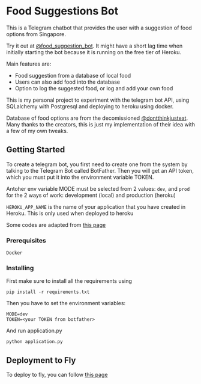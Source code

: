 # Food Suggestions Bot

This is a Telegram chatbot that provides the user with a suggestion of food options from Singapore. 

Try it out at [@food_suggestion_bot](https://t.me/food_suggestion_bot). It might have a short lag time when initially starting the bot because it is running on the free tier of Heroku.

Main features are:
- Food suggestion from a database of local food
- Users can also add food into the database 
- Option to log the suggested food, or log and add your own food 

This is my personal project to experiment with the telegram bot API, using SQLalchemy with Postgresql and deploying to heroku using docker.

Database of food options are from the decomissioned [@dontthinkjusteat](https://t.me/dontthinkjusteat). Many thanks to the creators, this is just my implementation of their idea with a few of my own tweaks. 

## Getting Started

To create a telegram bot, you first need to create one from the system by talking to the Telegram Bot called BotFather. Then you will get an API token, which you must put it into the environment variable TOKEN. 

Antoher env variable MODE must be selected from 2 values: `dev`, and `prod` for the 2 ways of work: development (local) and production (heroku)

`HEROKU_APP_NAME` is the name of your application that you have created in Heroku. This is only used when deployed to heroku


Some codes are adapted from [this page](https://medium.com/python4you/creating-telegram-bot-and-deploying-it-on-heroku-471de1d96554)

### Prerequisites

```
Docker
```

### Installing

First make sure to install all the requirements using 
```
pip install -r requirements.txt
```

Then you have to set the environment variables:
```
MODE=dev
TOKEN=<your TOKEN from botfather>
```

And run application.py

```
python application.py
```

## Deployment to Fly

To deploy to fly, you can follow [this page](https://ambro.ar/2023/07/07/deploying-a-python-telegram-bot-with-fly-io/)
